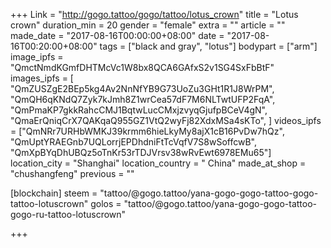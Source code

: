 +++
Link = "http://gogo.tattoo/gogo/tattoo/lotus_crown"
title = "Lotus crown"
duration_min = 20
gender = "female"
extra = ""
article = ""
made_date = "2017-08-16T00:00:00+08:00"
date = "2017-08-16T00:20:00+08:00"
tags = ["black and gray", "lotus"]
bodypart = ["arm"]
image_ipfs = "QmctNmdKGmfDHTMcVc1W8bx8QCA6GAfxS2v1SG4SxFbBtF"
images_ipfs = [  
  "QmZUSZgE2BEp5kg4Av2NnNfYB9G73UoZu3GHt1R1J8WrPM",
  "QmQH6qKNdQ7Zyk7kJmh8Z1wrCea57dF7M6NLTwtUFP2FqA",
  "QmPmaKP7gkkRahcCMJ1BqtwLucCMxjzvyqGjufpBCeV4gN",
  "QmaErQniqCrX7QAKqaQ955GZ1VtQ2wyFj82XdxMSa4sKTo",
]
videos_ipfs = ["QmNRr7URHbWMKJ39krmm6hieLkyMy8ajX1cB16PvDw7hQz", "QmUptYRAEGnb7UQLorrjEPDhdniFtTcVqfV7S8wSoffcwB", "QmXpBYqDhUBQz5oTnKr53rTDJVrsv38wRvEwt6978EMu65"]
location_city = "Shanghai"
location_country = " China"
made_at_shop = "chushangfeng"
previous = ""

[blockchain]
steem = "tattoo/@gogo.tattoo/yana-gogo-gogo-tattoo-gogo-tattoo-lotuscrown"
golos = "tattoo/@gogo.tattoo/yana-gogo-gogo-tattoo-gogo-ru-tattoo-lotuscrown"


+++
